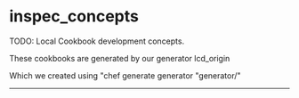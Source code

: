 # inspec_concepts

TODO: Local Cookbook development concepts.

These cookbooks are generated by our generator lcd_origin

Which we created using "chef generate generator "generator/<name>"

---------------------------------------------------------------

